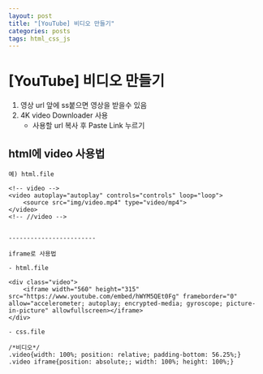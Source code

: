 ```yaml
---
layout: post
title: "[YouTube] 비디오 만들기"
categories: posts
tags: html_css_js
---
```



# [YouTube] 비디오 만들기

1. 영상 url 앞에 ss붙으면 영상을 받을수 있음
2. 4K video Downloader 사용
	- 사용할 url 복사 후 Paste Link 누르기

## html에 video 사용법

```
예) html.file

<!-- video -->
<video autoplay="autoplay" controls="controls" loop="loop">
	<source src="img/video.mp4" type="video/mp4">
</video>
<!-- //video -->


------------------------

iframe로 사용법

- html.file

<div class="video">
	<iframe width="560" height="315" src="https://www.youtube.com/embed/hWYM5QEt0Fg" frameborder="0" allow="accelerometer; autoplay; encrypted-media; gyroscope; picture-in-picture" allowfullscreen></iframe>
</div>

- css.file

/*비디오*/
.video{width: 100%; position: relative; padding-bottom: 56.25%;}
.video iframe{position: absolute;; width: 100%; height: 100%;}
```
